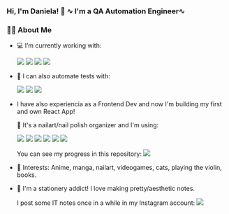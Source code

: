 ### Hi, I'm Daniela! 👋 ∿ I'm a QA Automation Engineer∿

### :woman_technologist: About Me

- 💻 I’m currently working with:

  <a href="https://www.selenium.dev/"><img src="https://img.shields.io/badge/-Selenium-43B02A?logo=Selenium&logoColor=white"/></a> <a href="https://cucumber.io/"><img src="https://img.shields.io/badge/-Cucumber-23D96C?logo=Cucumber&logoColor=black"/></a> <a href="https://www.atlassian.com/es/software/jira"><img src="https://img.shields.io/badge/-Jira-0052CC?logo=Jira-Software"/></a> <a href="https://www.qmetry.com/"><img src="https://img.shields.io/badge/-QMetry-003FB3?style=flat"/></a>

- 🤖 I can also automate tests with:

  <a href="https://playwright.dev/"><img src="https://img.shields.io/badge/-Playwright-2EAD33?logo=Playwright&logoColor=white"/></a> <a href="https://www.cypress.io/"><img src="https://img.shields.io/badge/-Cypress-17202C?logo=Cypress"/></a> <a href="https://storybook.js.org/"> <a href="https://www.postman.com/"><img src="https://img.shields.io/badge/-Postman-FF6C37?logo=Postman&logoColor=white"/></a>
  
- I have also experiencia as a Frontend Dev and now I'm building my first and own React App!

  💅 It's a nailart/nail polish organizer and I'm using:

  <a href="https://developer.mozilla.org/en-US/docs/Web/JavaScript"><img src="https://img.shields.io/badge/-JavaScript-F7DF1E?logo=JavaScript&logoColor=white"/></a> <a href="https://www.typescriptlang.org/"><img src="https://img.shields.io/badge/-TypeScript-3178C6?logo=TypeScript&logoColor=white"/></a> <a href="https://reactjs.org/"><img src="https://img.shields.io/badge/-ReactJS-61DAFB?logo=React&logoColor=black"/></a> <a href="https://sass-lang.com/"><img src="https://img.shields.io/badge/-Sass-CC6699?logo=Sass&logoColor=white"/></a> <img src="https://img.shields.io/badge/-Storybook-FF4785?logo=Storybook&logoColor=white"/></a>
  <a href="https://code.visualstudio.com/"><img src="https://img.shields.io/badge/-Visual%20Studio%20Code-007ACC?logo=Visual-Studio-Code"/></a>

  You can see my progress in this repository: <a href="https://github.com/mitsudani/tsume-frontend"><img src="https://img.shields.io/badge/-GitHub-grey?logo=GitHub"/></a>

- :purple_heart: Interests: Anime, manga, nailart, videogames, cats, playing the violin, books.

- :pencil: I'm a stationery addict! I love making pretty/aesthetic notes.

  I post some IT notes once in a while in my Instagram account: <a href="https://instagram.com/mitsudani"><img src="https://img.shields.io/badge/-@mitsudani-blueviolet?style=flat&logo=Instagram&logoColor=white"/></a>





